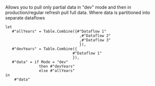 
Allows you to pull only partial data in "dev" mode and then in production/regular refresh pull full data. Where data is partitioned into separate dataflows

```
let
   #"allYears" = Table.Combine({#"Dataflow 1"
                                 ,#"Dataflow 2"
                                 ,#"Dataflow 3" 
                                 }),
   #"devYears" = Table.Combine({
                              #"Dataflow 1"
                              }),
   #"data" = if Mode = "dev" 
               then #"devYears" 
               else #"allYears"
in
    #"data"
```
